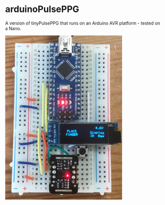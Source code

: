 # arduinoPulsePPG

A version of tinyPulsePPG that runs on an Arduino AVR platform - tested on a Nano.

![breadboard](breadboard.jpg)
